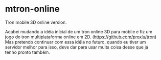 # mtron-online
Tron mobile 3D online version.

Acabei mudando a idéia inícial de um tron online 3D para mobile e fiz um jogo do tron multiplataforma online em 2D. (https://github.com/proxlu/tron) Mas pretendo continuar com essa idéia no futuro, quando eu tiver um servidor melhor para isso, deve dar para usar muita coisa desse que já tenho pronto também.
